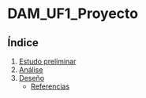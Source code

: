 # DAM_UF1_Proyecto 

## Índice

1. [Estudo preliminar](doc/1.descripcion.md)
2. [Análise](doc/2.analisis.md)
3. [Deseño](doc/3.disenho.md)
   - [Referencias](doc/referencias.md)
